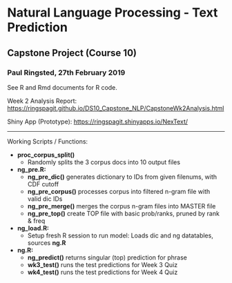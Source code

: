 # Natural Language Processing - Text Prediction
## Capstone Project (Course 10)
### Paul Ringsted, 27th February 2019

See R  and Rmd documents for R code.

Week 2 Analysis Report: https://ringspagit.github.io/DS10_Capstone_NLP/CapstoneWk2Analysis.html

Shiny App (Prototype):  https://ringspagit.shinyapps.io/NexText/

---
Working Scripts / Functions:

* **proc_corpus_split()**
    + Randomly splits the 3 corpus docs into 10 output files
* **ng_pre.R:**
    + **ng_pre_dic()**		generates dictionary to IDs from given filenums, with CDF cutoff
    + **ng_pre_corpus()**	processes corpus into filtered n-gram file with valid dic IDs
    + **ng_pre_merge()**	merges the corpus n-gram files into MASTER file
    + **ng_pre_top()**		create TOP file with basic prob/ranks, pruned by rank & freq
* **ng_load.R:**
    + Setup fresh R session to run model: Loads dic and ng datatables, sources **ng.R**
* **ng.R:**
    + **ng_predict()**		returns singular (top) prediction for phrase
    + **wk3_test()**		runs the test predictions for Week 3 Quiz
    + **wk4_test()** 		runs the test predictions for Week 4 Quiz
